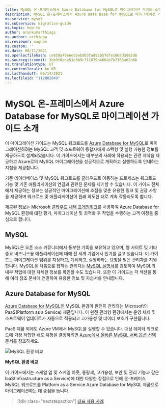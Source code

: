 ```yaml
---
title: MySQL 온-프레미스에서 Azure Database for MySQL로 마이그레이션 가이드 소개
description: MySQL 온-프레미스에서 Azure Data Base for MySQL로 마이그레이션 가이드
ms.service: mysql
ms.subservice: migration-guide
ms.topic: how-to
author: arunkumarthiags
ms.author: arthiaga
ms.reviewer: maghan
ms.custom: ''
ms.date: 06/11/2021
ms.openlocfilehash: ce858a79e6e5bebd03fad92b57dfe1668d3d02d8
ms.sourcegitcommit: 3bb9f8cee51e3b9c711679b460ab7b7363a62e6b
ms.translationtype: HT
ms.contentlocale: ko-KR
ms.lasthandoff: 06/14/2021
ms.locfileid: "112082849"
---
```

# <a name="mysql-on-premises-to-azure-database-for-mysql-migration-guide-introduction"></a>MySQL 온-프레미스에서 Azure Database for MySQL로 마이그레이션 가이드 소개

이 마이그레이션 가이드는 MySQL 워크로드를 [Azure Database for MySQL](../../overview.md)로 마이그레이션하려는 MySQL 고객 및 소프트웨어 통합자에게 스택형 및 실행 가능한 정보를 제공하도록 설계되었습니다. 이 가이드에서는 대부분의 사례에 적용되는 관련 지식을 제공하고 Azure로의 MySQL 마이그레이션을 성공적으로 계획하고 실행하도록 안내하는 지침을 제공합니다.

기존 데이터베이스 및 MySQL 워크로드를 클라우드로 이동하는 프로세스는 워크로드 기능 및 기존 애플리케이션의 연결과 관련된 문제를 제기할 수 있습니다. 이 가이드 전체에서 제공하는 정보는 성공적인 마이그레이션에 초점을 맞춘 유용한 링크 및 권장 사항을 제공하며 워크로드 및 애플리케이션이 원래 의도한 대로 계속 작동하도록 합니다.

제공된 정보는 Microsoft [클라우드 채택 프레임워크](/azure/cloud-adoption-framework/get-started/)를 사용하여 Azure Database for MySQL 환경에 대한 평가, 마이그레이션 및 최적화 후 작업을 수행하는 고객 여정을 중심으로 합니다.

## <a name="mysql"></a>MySQL

MySQL은 오픈 소스 커뮤니티에서 풍부한 기록을 보유하고 있으며, 웹 사이트 및 기타 중요 비즈니스용 애플리케이션에 대해 전 세계 기업에서 인기를 끌고 있습니다. 이 가이드는 마이그레이션 범위를 지정하고, 계획하고, 실행하라는 요청을 받은 관리자를 지원합니다. MySQL을 처음으로 접하는 관리자는 [MySQL 설명서](https://dev.mysql.com/doc/)를 검토하여 MySQL의 내부 작업에 대한 자세한 정보를 확인할 수도 있습니다. 또한 이 가이드는 각 섹션을 통해 여러 참조 문서에 연결하여 유용한 정보 및 자습서를 안내합니다.

## <a name="azure-database-for-mysql"></a>Azure Database for MySQL

[Azure Database for MySQL](../../overview.md)은 MySQL 환경이 완전히 관리되는 Microsoft의 PaaS(Platform as a Service) 제품입니다. 이 완전 관리형 환경에서는 운영 체제 및 소프트웨어 업데이트가 자동으로 적용되고 고가용성 및 데이터 보호가 구현됩니다.

PaaS 제품 외에도 Azure VM에서 MySQL을 실행할 수 있습니다. 대상 데이터 워크로드에 가장 적합한 배포 유형을 결정하려면 [Azure에서 올바른 MySQL 서버 옵션 선택](../../select-right-deployment-type.md) 문서를 참조하세요.

![MySQL 환경 비교](./media/image3.jpg)

**MySQL 환경 비교**

이 가이드에서는 스케일 업 및 스케일 아웃, 종량제, 고가용성, 보안 및 관리 기능과 같은 IaaS(Infrastructure as a Service)에 대한 다양한 장점으로 인해 온-프레미스 MySQL 워크로드를 Platform as a Service Azure Database for MySQL 제품으로 마이그레이션하는 데 중점을 둡니다.  

> [!div class="nextstepaction"]
> [대표 사용 사례](./02-representative-use-case.md)

